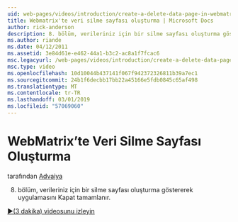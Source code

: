 ```yaml
---
uid: web-pages/videos/introduction/create-a-delete-data-page-in-webmatrix
title: Webmatrix'te veri silme sayfası oluşturma | Microsoft Docs
author: rick-anderson
description: 8. bölüm, verileriniz için bir silme sayfası oluşturma göstererek uygulamasını Kapat tamamlanır.
ms.author: riande
ms.date: 04/12/2011
ms.assetid: 3e84d61e-e462-44a1-b3c2-ac8a1f7fcac6
msc.legacyurl: /web-pages/videos/introduction/create-a-delete-data-page-in-webmatrix
msc.type: video
ms.openlocfilehash: 10d10044b437141f067f942372326811b39a7ec1
ms.sourcegitcommit: 24b1f6decbb17bb22a45166e5fdb0845c65af498
ms.translationtype: MT
ms.contentlocale: tr-TR
ms.lasthandoff: 03/01/2019
ms.locfileid: "57069060"
---
```

<a name="create-a-delete-data-page-in-webmatrix"></a>WebMatrix’te Veri Silme Sayfası Oluşturma
====================
tarafından [Advaiya](https://twitter.com/Advaiyasolns)

8. bölüm, verileriniz için bir silme sayfası oluşturma göstererek uygulamasını Kapat tamamlanır.

[&#9654;(3 dakika) videosunu izleyin](https://channel9.msdn.com/Blogs/ASP-NET-Site-Videos/create-a-delete-data-page-in-webmatrix)
